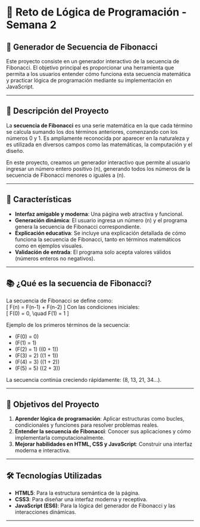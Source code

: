 # 🧠 Reto de Lógica de Programación - Semana 2  
## 🔢 Generador de Secuencia de Fibonacci  

Este proyecto consiste en un generador interactivo de la secuencia de Fibonacci. El objetivo principal es proporcionar una herramienta que permita a los usuarios entender cómo funciona esta secuencia matemática y practicar lógica de programación mediante su implementación en JavaScript.  

---

## 📄 Descripción del Proyecto  

La **secuencia de Fibonacci** es una serie matemática en la que cada término se calcula sumando los dos términos anteriores, comenzando con los números 0 y 1. Es ampliamente reconocida por aparecer en la naturaleza y es utilizada en diversos campos como las matemáticas, la computación y el diseño.  

En este proyecto, creamos un generador interactivo que permite al usuario ingresar un número entero positivo \(n\), generando todos los números de la secuencia de Fibonacci menores o iguales a \(n\).  

---

## 🚀 Características  

- **Interfaz amigable y moderna**: Una página web atractiva y funcional.  
- **Generación dinámica**: El usuario ingresa un número \(n\) y el programa genera la secuencia de Fibonacci correspondiente.  
- **Explicación educativa**: Se incluye una explicación detallada de cómo funciona la secuencia de Fibonacci, tanto en términos matemáticos como en ejemplos visuales.  
- **Validación de entrada**: El programa solo acepta valores válidos (números enteros no negativos).  

---

## 📚 ¿Qué es la secuencia de Fibonacci?  

La secuencia de Fibonacci se define como:  
\[
F(n) = F(n-1) + F(n-2)
\]
Con las condiciones iniciales:  
\[
F(0) = 0, \quad F(1) = 1
\]

Ejemplo de los primeros términos de la secuencia:  
- \(F(0) = 0\)  
- \(F(1) = 1\)  
- \(F(2) = 1\) \((0 + 1)\)  
- \(F(3) = 2\) \((1 + 1)\)  
- \(F(4) = 3\) \((1 + 2)\)  
- \(F(5) = 5\) \((2 + 3)\)  

La secuencia continúa creciendo rápidamente: \(8, 13, 21, 34...\).  

---

## 🎯 Objetivos del Proyecto  

1. **Aprender lógica de programación**: Aplicar estructuras como bucles, condicionales y funciones para resolver problemas reales.  
2. **Entender la secuencia de Fibonacci**: Conocer sus aplicaciones y cómo implementarla computacionalmente.  
3. **Mejorar habilidades en HTML, CSS y JavaScript**: Construir una interfaz moderna e interactiva.  

---

## 🛠️ Tecnologías Utilizadas  

- **HTML5**: Para la estructura semántica de la página.  
- **CSS3**: Para diseñar una interfaz moderna y receptiva.  
- **JavaScript (ES6)**: Para la lógica del generador de Fibonacci y las interacciones dinámicas.  

---